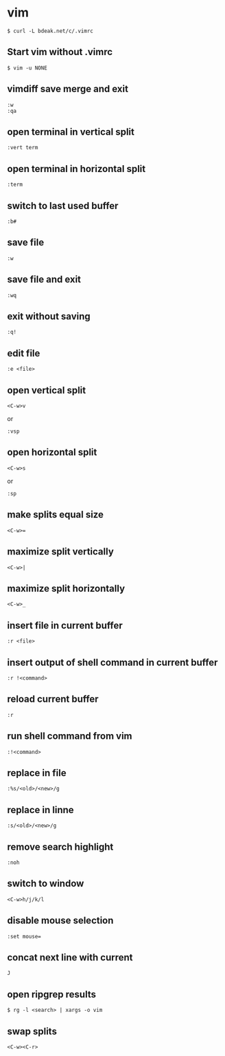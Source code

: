 # vim

	$ curl -L bdeak.net/c/.vimrc

## Start vim without .vimrc

    $ vim -u NONE

## vimdiff save merge and exit

    :w
    :qa

## open terminal in vertical split

	:vert term

## open terminal in horizontal split

	:term

## switch to last used buffer

	:b#

## save file

	:w

## save file and exit

	:wq

## exit without saving

	:q!

## edit file

	:e <file>

## open vertical split

	<C-w>v

or

	:vsp

## open horizontal split

	<C-w>s

or

	:sp

## make splits equal size

	<C-w>=

## maximize split vertically

	<C-w>|

## maximize split horizontally

	<C-w>_

## insert file in current buffer

	:r <file>

## insert output of shell command in current buffer

	:r !<command>

## reload current buffer

	:r

## run shell command from vim

	:!<command>

## replace in file

	:%s/<old>/<new>/g

## replace in linne

	:s/<old>/<new>/g

## remove search highlight

	:noh

## switch to window

	<C-w>h/j/k/l

## disable mouse selection

	:set mouse=

## concat next line with current

	J

## open ripgrep results

	$ rg -l <search> | xargs -o vim

## swap splits

	<C-w><C-r>
